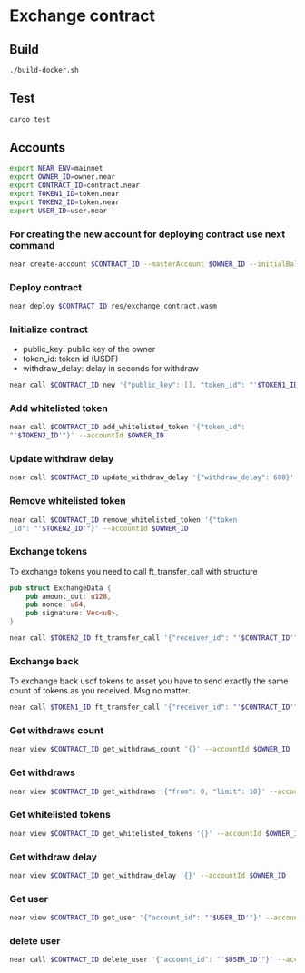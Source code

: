 # Exchange contract

## Build

```bash
./build-docker.sh
```

## Test

```bash
cargo test
```

## Accounts

```bash
export NEAR_ENV=mainnet
export OWNER_ID=owner.near
export CONTRACT_ID=contract.near
export TOKEN1_ID=token.near
export TOKEN2_ID=token.near
export USER_ID=user.near
```

### For creating the new account for deploying contract use next command

```bash
near create-account $CONTRACT_ID --masterAccount $OWNER_ID --initialBalance 5
```

### Deploy contract

```bash
near deploy $CONTRACT_ID res/exchange_contract.wasm
```

### Initialize contract

- public_key: public key of the owner
- token_id: token id (USDF)
- withdraw_delay: delay in seconds for withdraw

```bash
near call $CONTRACT_ID new '{"public_key": [], "token_id": "'$TOKEN1_ID'", "withdraw_delay": 600}' --accountId $OWNER_ID
```

### Add whitelisted token

```bash
near call $CONTRACT_ID add_whitelisted_token '{"token_id":
"'$TOKEN2_ID'"}' --accountId $OWNER_ID
```

### Update withdraw delay

```bash
near call $CONTRACT_ID update_withdraw_delay '{"withdraw_delay": 600}' --accountId $OWNER_ID
```

### Remove whitelisted token

```bash
near call $CONTRACT_ID remove_whitelisted_token '{"token
_id": "'$TOKEN2_ID'"}' --accountId $OWNER_ID
```

### Exchange tokens

To exchange tokens you need to call ft_transfer_call with structure

```rust
pub struct ExchangeData {
    pub amount_out: u128,
    pub nonce: u64,
    pub signature: Vec<u8>,
}
```

```bash
near call $TOKEN2_ID ft_transfer_call '{"receiver_id": "'$CONTRACT_ID'", "amount": "100000000000000000000", "msg": "{\"amount_out\": \"10000000000000000000\", \"nonce\": 1, \"signature\": []}"}' --accountId $OWNER_ID --gas 280000000000000 --depositYocto 1
```

### Exchange back

To exchange back usdf tokens to asset you have to send exactly the same count of tokens as you received. Msg no matter.

```bash
near call $TOKEN1_ID ft_transfer_call '{"receiver_id": "'$CONTRACT_ID'", "amount": "100000000000000000000", "msg": ""}' --accountId $OWNER_ID --gas 280000000000000 --depositYocto 1
```

### Get withdraws count

```bash
near view $CONTRACT_ID get_withdraws_count '{}' --accountId $OWNER_ID
```

### Get withdraws

```bash
near view $CONTRACT_ID get_withdraws '{"from": 0, "limit": 10}' --accountId $OWNER_ID
```

### Get whitelisted tokens

```bash
near view $CONTRACT_ID get_whitelisted_tokens '{}' --accountId $OWNER_ID
```

### Get withdraw delay

```bash
near view $CONTRACT_ID get_withdraw_delay '{}' --accountId $OWNER_ID
```

### Get user

```bash
near view $CONTRACT_ID get_user '{"account_id": "'$USER_ID'"}' --accountId $OWNER_ID
```

### delete user

```bash
near call $CONTRACT_ID delete_user '{"account_id": "'$USER_ID'"}' --accountId $OWNER_ID --gas 300000000000000
```